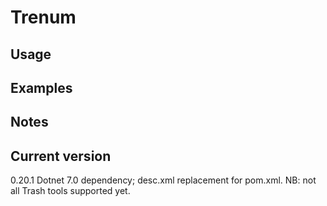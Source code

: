 # Trenum

## Usage

## Examples

## Notes

## Current version

0.20.1 Dotnet 7.0 dependency; desc.xml replacement for pom.xml. NB: not all Trash tools supported yet.
